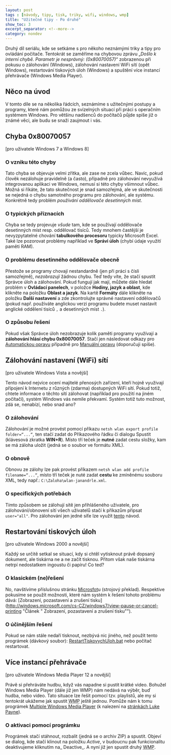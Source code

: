```yaml
---
layout: post
tags : [návody, tipy, tisk, triky, wifi, windows, wmp]
title: "Užitečné tipy - Po druhé"
show_toc: 3
excerpt_separator: <!--more-->
category: nondev
---
```


Druhý díl seriálu, kde se setkáme s pro někoho neznámými triky a tipy pro ovládání počítače. Tentokrát se zaměříme na chybovou zprávu „_Došlo k interní chybě. Parametr je nesprávný: (0x80070057)_“ zobrazenou při pokusu o zálohování (Windows), zálohování nastavení WiFi sítí (opět Windows), restartování tiskových úloh (Windows) a spuštění více instancí přehrávače (Windows Media Player).

<!--more-->

## Něco na úvod

V tomto díle se na několika řádcích, seznámíme s užitečnými postupy a programy, které nám pomůžou ze svízelných situací při práci s operačním systémem Windows. Pro většinu nadšenců do počítačů půjde spíše již o známé věci, ale budu se snaži zaujmout i vás.

## Chyba 0x80070057

[pro uživatele Windows 7 a Windows 8]

### O vzniku této chyby
Tato chyba se objevuje velmi zřítka, ale zase ne zcela vůbec. Navíc, pokud člověk nezálohuje pravidelně (a často), případně pro zálohování nevyužívá integrovanou aplikaci ve Windows, nemusí si této chyby všimnout vůbec. Možná si říkáte, že tato skutečnost je snad samozřejmá, ale ve skutečnosti se nejedná o chybu samotného programu pro zálohování, ale systému. Konkrétně tedy problém _používání oddělovače desetinných míst_.

### O typických příznacích
Chyba se tedy projevuje _všude_ tam, kde se používají oddělovače desetinných míst resp. oddělovač tisíců. Tedy mnohem častější je nevyzpytatelné chování **tabulkového procesoru** typicky Microsoft Excel. Také lze pozorovat problémy například ve **Správi úloh** (chybí údaje využití paměti RAM).

### O problému desetinného oddělovače obecně
Přestože se programy chovají nestandardně (jen při práci s čísli samozřejmě), _nezobrazují_ žádnou chybu. Teď tedy víte, že stačí spustit Správce úloh a zálohování. Pokud fungují jak mají, můžete dále hledat problém v **Ovládací panelech**, v položce **Hodiny, jazyk a oblast**, kde klikněte na položku **Oblast a jazyk**. Na kartě **Formáty** dále klikněte na položku **Další nastavení** a zde zkontrolujte správné nastavení oddělovačů (pokud např. používáte anglickou verzi programu budete muset nastavit anglické oddělení tisíců `,` a desetinných míst `.`).

### O způsobu řešení
Pokud však Správce úloh nezobrazuje kolik paměti programy využívají a **zálohování hlásí chybu 0x80070057**. Stačí jen následovat odkazy pro [Automatickou opravu](http://support.microsoft.com/kb/982736/cs#FixItForMeAlways "Oprava pomocí aplikace Fix it") případně pro [Manuální opravu](http://support.microsoft.com/kb/982736/cs#LetMeFixItMyselfAlways "Oprava pomocí zásahu do systémových registrů") (doporučuji spíše).

## Zálohování nastavení (WiFi) sítí

[pro uživatele Windows Vista a novější]

Tento návod nejvíce ocení majitelé přenosých zařízení, kteří hojně využivají přípojení k Internetu z různých (zdarma) dostupných WiFi sítí. Pokud totiž, chtete informace o těchto sítí zálohovat (například pro použití na jiném počítačí), systém Windows vás nemile překvamí. Systém totiž tuto možnost, zdá se, nenabízí, nebo snad ano?

### O zálohování
Zálohování je možné provést pomocí příkazu `netsh wlan export profile folder=“...“`, ten stačí zadat do Příkazového řádku či dialogu Spustit (klávesová zkratka **WIN+R**). Místo tří teček je **nutné** zadat cestu složky, kam se má záloha uložit (jedná se o soubor ve formátu XML).

### O obnově
Obnovu ze zálohy lze pak provést příkazem `netsh wlan add profile filename=“...“`, místo tří teček je nuté zadat **cestu** ke zmíněnému souboru XML, tedy např.: `C:\Zaloha\wlan-janandrle.xml`.

### O specifických potřebách
Tímto způsobem se zálohují sítě jen přihlášeného uživatele, pro zálohování/obnovení sítí všech uživatelů stačí k příkazům připsat `user="all"`. Pro zálohování jen jedné síťe lze využít [tento](http://extrawindows.cnews.cz/zaloha-obnoveni-nastaveni-bezdratove-site-ve-windows-7 "Návod ze Cnews.cz") návod.

## Restartování tiskových úloh

[pro uživatele Windows 2000 a novější]

Každý se určitě setkal se situací, kdy si chtěl vytisknout právě dopsaný dokument, ale tiskárna ne a ne začít tisknou. Přitom však naše tiskárna netrpí nedostatkem ingoustu či papíru! Co ted?

### O klasickém (ne)řešení
No, navštívíme příslušnou stránku [Microsfot](http://support.microsoft.com/kb/946737/cs "Jak zrušit tiskové úlohy?")u (strojový překlad). Respektive pokusíme se použít možnosti, které nám systém k řešení tohoto problému dává: [Zobrazení, pozastavení a zrušení tisku](http://windows.microsoft.com/cs-CZ/windows7/view-pause-or-cancel-printing "Článek " Zobrazení, pozastavení a zrušení tisku"").

### O účinějším řešení
Pokud se nám stále nedaří tisknout, nezbývá nic jiného, než použít tento prográmek (dávkový soubor): [RestartTiskovychUloh.bat](https://skydrive.live.com/download.aspx?cid=EBD7AB323284C5B2&resid=EBD7AB323284C5B2%218231&canary=r2R9P8s91w9Dy%2FOVcwmOp9YyaOpONxNzMakd62eXA18%3D0 "RestartTiskovychUloh.bat - dávkový soubor") nebo počítač restartovat.

## Více instancí přehrávače

[pro uživatele Windows Media Player 12 a novější]

Právě si přehráváte hudbu, když vás napadne si pustit krátké video. Bohužel Windows Media Player (dále již jen WMP) nám nedává na výběr, buď hudba, nebo video. Tato situace lze řešit pomocí tzv. playlistů, ale my si tentokrát ukážeme jak spustit <abbr title="Windows Media Player" lang="en">WMP</abbr> ještě jednou. Pomůže nám k tomu prográmek [Multiple Windows Media Player](http://www.lukepaynesoftware.com/patches/Multiple_WMP.zip) (k nalezení na [stránkách Luke Payne](http://www.lukepaynesoftware.com/other/ "Osobní stránky vývojáře se jménem Luke Payne")).

### O aktivaci pomocí prográmku
Prográmek stačí stáhnout, rozbalit (jedná se o archiv ZIP) a spustit. Objeví se dialog, kde stačí klinout na položku _Active_, v budoucnu pak funkcionalitu deaktivujeme kliknutím na_ Deactive_. A nyní již jen spustit druhý <abbr title="Windows Media Player" class="" lang="en">WMP</abbr>.